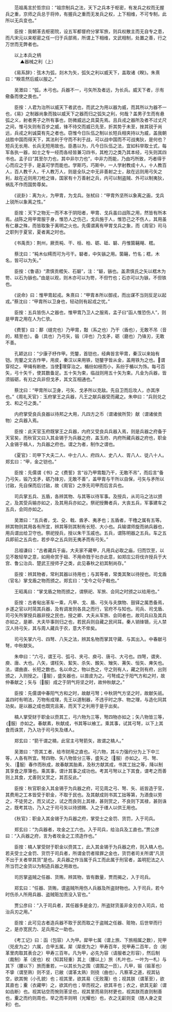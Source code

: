<!-- { "loadSidebar": true } -->
　　范祖禹言於哲宗曰：“祖宗制兵之法，天下之兵本于枢密，有发兵之权而无握兵之重，京师之兵总于将帅，有握兵之重而无发兵之权，上下相维，不可专制，此所以无兵变也。”

　　臣按：我朝革去枢密院，设五军都督府分掌军旅，则兵权散主而无自专之患，而凡宋元以来枢密之任一归于兵部焉，所谓上下相维，文武相制，处置之善，行之万世而无弊者也。

　　以上本兵之柄  
　 
　　▲器械之利（上）

　　《易系辞》：弦木为弧，剡木为矢，弧矢之利以威天下，盖取诸《睽》。朱熹曰：“睽乖然后威以服之。”

　　吴澂曰：“弧，木弓也。兵器不一，弓矢所及者远，为长兵。威天下者，示有儆备而使之畏也。”

　　臣按：人君为治所以威天下者武也，而武之为用以器为威，而其所以为器不一也，《易》之制器尚象而独以威天下之器而归之弧矢之利，何哉？盖男子生而有悬弧之义，射者男子之所有事也，防微威远之具莫先焉。且兵戎之器所及者不过丈尺之间，惟弓矢则有百步之威，锋不待交而威已先至，折其势于未至，挫其锐于尚远，兵戎之利诚莫有先之者也。窃惟今日队伍之制以长短兵相夹持以为威，盖我朝战胜中国而得天下，其法利于守而不利于战，可以战中国而不可战夷狄，是何也？短兵无长用、长兵无短用故也。臣愚以为，凡今日队伍之法，宜如科举取士式，每军各执一器，如士之专一经而各经皆兼习四书，其枪刀之类乃其本经，弓矢则其四书也。孟子曰“其至尔力也，其中非尔力也”，中非力而能，乃由巧所致，巧者得于心而应之于手，是盖可学而能也。学斯巧，巧斯中，一人学射教成十人，十人教百人，百人教千人，千人教万人，则是全队之中无非善射之士，敌在远则用弓矢之利，敌在近则用刀枪之锋，国家有十万善射之兵，内可以制盗贼、外可以制夷狄，祸乱不作而国势尊矣。

　　《说卦》：离为火，为甲胄，为戈兵。张栻曰：“甲胄外坚所以象离之画，戈兵上锐所以象离之性。”

　　臣按：天下之物无一而不本于阴阳者，甲胄、戈兵虽曰战陈之用，然皆有所本焉。战陈之用甲胄服于身，惟恐人之伤己，戈兵施于人，惟恐己之不伤人，其用虽有仁暴之殊，而皆取象于离明之火也。先儒谓离有甲胃戈兵之象，而《周官》司马之职列于夏官，夏者离之时也。

　　《书禹贡》：荆州，厥贡杶、干、栝、柏、砺、砥、砮、丹惟箘簵飗、楛。

　　蔡沈曰：“杶木似樗而可为弓干。砮者，中矢镞之用。箘簵，竹名；楛，木名，皆可以为矢。”

　　臣按：《鲁语》“肃慎贡楛矢、石砮”，注：“砮，镞也。盖肃慎氏之矢以楛木为笴、以石为镞也。”由是以观，则木亦可以为笴，不但竹也；石亦可以为镞，不但铁也。

　　《说命》曰：惟甲胄起戎。朱熹曰：“甲胄本所以御戎，而出谋不当则反足以起戎。”蔡沈曰：“甲胄所以卫身也，轻动则有起戎之忧。”

　　臣按：五兵皆伤人之器也，惟甲胄乃卫人之服焉，孟子曰“函人惟恐伤人”，则是甲胄之用在人为仁欤。

　　《费誓》曰：鄯（缝完也）乃甲胄，敽（系之也）乃干（盾也），无敢不吊（音的，精至也）。备（具也）乃弓矢，锻（淬也）乃戈矛，砺（磨也）乃锋刃，无敢不善。

　　孔颖达曰：“少康子杼作甲。兜鍪，首铠也，经典皆言甲胄，秦汉以来始有铠。兜鍪之文古作甲，用皮，秦汉以来用铁，铠鍪字皆从金，盖用铁为之也。谓穿彻之，甲绳有断绝，当使理穿治之。楯纷如绶而小，系纷于楯以为饰。每弓百矢，弓十矢千，使其数备足。五十矢为束，临战则用五十矢为束。凡金为兵器，皆须锻砺，有刃之兵非但戈矛，其文互相通也。”

　　蔡沈曰：“甲胄所以卫身，弓矢、戈矛所以克敌。先自卫而后攻人，亦其序也。”《周礼天官》：玉府掌王之兵器，凡王之献兵器受而藏之。朱申曰：“兵则兑之戈、和之弓之类。”

　　内府掌受良兵良器以待邦之大用，凡四方之币（谓诸侯所贽）献（谓诸侯贡物）之兵器入焉。

　　臣按：此天官玉府既掌王之兵器，内府又受良兵兵器入焉，则是兵器之府备于天官矣，而秋官又曰入其金锡于为兵器之府，盖玉府、内府所藏兵器之府也，职金入金锡于槁人，为兵器之府也。谓之为者，制作之谓也。

　　《夏官》：司甲下大夫二人、中士八人、府四人、史八人、胥八人、徒八十人。郑玄曰：“甲，金之铠也。”

　　臣按：先儒谓《书》之《费誓》言“谷乃甲胄敽乃干，无敢不吊”，而后言“备乃弓矢，锻乃戈矛，砺乃锋刃，无敢不善”，盖甲胄与干所以自保，弓矢与矛所以讨敌，先自保而后讨敌，故《周官》之序先司甲而后言兵也。

　　司兵掌五兵、五盾，各辨其物、与其等以待军事。及授兵，从司马之法以颁之，及其受兵输亦如之，及其用兵亦如之。祭祀授舞者兵，大丧五兵，军事建车之五兵，会同亦如之。

　　吴澂曰：“五兵者，戈、殳、戟、酋矛、夷矛也；五盾者，干橹之属有五等。辨其物则其用各有所宜，辨其等则其制有长短、大小也。兵输谓师旋而纳兵器也，用兵谓出给卫守也。祭祀授兵，授以朱干玉戚也。五兵，谓陈明器之五兵。车之五兵即前之五兵也，若步卒之五兵则无夷矛而有弓矢。”

　　吕祖谦曰：“古者藏兵于庙，大夫家不藏甲，凡用兵必取之庙，归而饮至，以见不敢轻举之意，如用命赏于祖、不用命戮于社亦此意，如郑庄公将伐许授兵于大宫、鲁公治兵、楚武王授师孑之类，此见春秋之初其制尚存。”

　　臣按：辨其物者，常利其器以待用也；与其等者，常类其聚以待授也。司戈盾（官名）掌戈盾之物而颁之。郑玄曰：“戈今之句孑戟也。”

　　王昭禹曰：“掌戈盾之物而颁之，谓祭祀、军旅、会同之时颁之以给用也。”

　　臣按：古者甸出革车一乘，凡甲、戈、盾、弓矢与夫旗物、鼓铎之属悉备焉，乡遂之官以时简其兵器，及有调发则各具之而行，官府不与知也。司兵、司戈盾、司弓矢所掌授兵器非授之民也，授之卿、大夫从军旅、会同者也，故司兵曰及其兵亦如之，是卿、大夫毕事则归之也，若民兵则自藏之民间耳。秦人销锋镝，元人禁汉人持弓矢，其与周人藏兵于农，意大不侔矣。

　　司弓矢掌六弓、四弩、八矢之法，辨其名物而掌其守藏、与其出入。中春献弓弩，中秋献矢。

　　朱申曰：“六弓，谓王弓、弧弓、夹弓、庾弓、唐弓、大弓也。四弩，谓夹、庾、唐、大也。八矢，谓枉矢、絜矢、杀矢、鍭矢、矰矢、茀矢、恒矢、庳矢也。法，谓曲直、长短之数也。名以命之，物以色之，守之则有人，藏之则有府，出则颁之，入则授之。｛服｝，盛矢器也，以兽皮为之。弓弩成之于阳气方和之时，故仲春献之；矢与｛服｝成之于阴气将坚之时，故仲秋献之。”

　　臣按：先儒谓中春阳气方和之时，故献弓弩；中秋阴气方坚之时，故献矢祇。盖四时有明法，万物有成理，先王以道制器，不违乎时之序、物之理，与造化同其功矣。是以器之成也既完且美，而天下之利用于是乎出矣。

　　槁人掌受财于职金以赍其工，弓六物为三等，弩四物亦如之；矢八物皆三等，｛服｝亦如之。春献素，秋献成，书其等以飨工。乘其事，试其弓弩，以下上其食而诛赏，乃入功于司弓矢及缮人。

　　郑玄曰：“箭干谓之槁，此官主弓弩箭矢，故谓之槁人。”

　　吴澂曰：“赍其工者，给市财用之直也。弓六物，其斗力强约分为上下中三等，人各有所宜。弩四物、矢八物皆分三等，盛矢之｛服｝亦如之。弓、弩、矢、｛服｝春作而秋成，故春献其胎素，及秋方献其成，书其工拙之等，降以制其享食之厚簿也。乘其事，谓计其事之成功也。考其弓弩以上下其食，谓考之而善则上其食，尤善则又赏之，其否反此。”

　　臣按：秋官职金入其金锡于为兵器之府，可见周之弓、弩、矢、祇皆造于官，其费用之工本皆受于职金，不取于民也。及其献成则书其工拙等第，为酒食以劳之，不徒劳之，而又试之，试之而良则上其禄，甚则赏之，不良则下其禄，甚则诛之，既考其功，乃入之于司弓矢以待颁赐、入之于缮人以供王用也。

　　《秋官》：职金入其金锡于为兵器之府，掌受士之金罚、货罚，入于司兵。

　　郑玄曰：“为兵器者，攻金之工六也。入于司兵，给治兵及工直也。”贾公彦曰：“入兵器之府，言为者攻金之工须造作也。”

　　臣按：槁人掌受财于职金以赍其工，此入其金锡于为兵器之府，则入槁人也。若夫受士之金罚、货罚于司兵者，所谓金罚者赎罪之金也，货罚者司关所谓“凡货不出于关者举其货”是也。夫兵器之作当属于兵工而此属于刑官者，盖明犯法之人所当罚之金货以为制造兵器之用故也。

　　司厉掌盗贼之任器、货贿，辨其物，皆有数量，贾而揭之，入于司兵。

　　郑玄曰：“任器、货贿，谓盗贼所用伤人兵器及所盗财物也。入于司兵，若今时伤杀人所用兵器、盗贼赃加责没入官也。”

　　贾公彦曰：“入于司兵者，其任器多是金刀，所盗财货虽非金刃亦入司兵，给治兵刃之用。”

　　臣按：此可见古者造兵器不取于民而取之于盗贼之任器、赃物，后世举而行之，是亦宽民力、足兵用之一助也。

　　《考工记》曰：函（包容）人为甲。犀甲七属（谓上旅、下旅相属之数），兕甲（兕皮为之）六属，合甲五属。犀（犀皮为之）甲寿百年，兕甲寿二百年，合（削革里肉取其表合之）甲寿三百年。凡为甲，必先为容（请服者之形容），然后制（裁制）革（皮也）权（知其轻重）其上（腰以上）旅（札叶也，一叶为一札）与其下（腰以下）旅而重若，一以其长为之围（谓围之一匝）。凡甲，锻（锻革也）不挚（谓至熟）则不坚，已敝（谓革太熟）则挠（曲也）。凡察革之道，视其钻空，欲其惋（小孔貌）也；视其里，欲其易（无败蔑）也；视其朕（谓革至），欲其直也；櫜（衣藏甲）之，欲其约也；举而视之，欲其丰也；衣之，欲其无齘（谓如齿断）也。视其钻空而惋则革坚也，视其里而易则材更也，视其朕而直则制善也，櫜之而约则周也，举之而丰则明（光耀也）也，衣之无齘则变（随人身之变利）也。

